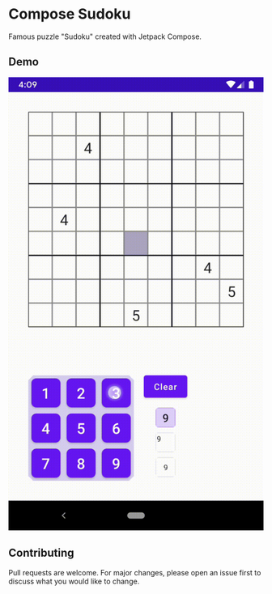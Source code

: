 # Compose Sudoku

Famous puzzle "Sudoku" created with Jetpack Compose.

## Demo

[![Demo](https://github.com/adibfara/compose-sudoku/blob/main/preview/preview.gif)](https://github.com/adibfara/compose-sudoku/blob/main/preview/preview.gif)

## Contributing

Pull requests are welcome. For major changes, please open an issue first to discuss what you would
like to change.

